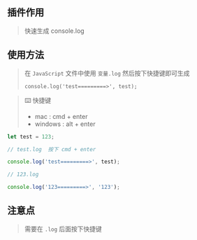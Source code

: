 ## 插件作用

> 快速生成 console.log

## 使用方法

> 在 `JavaScript` 文件中使用 `变量.log` 然后按下快捷键即可生成
>
> `console.log('test=========>', test);`

> ⌨️ 快捷键
>
> - mac : cmd + enter
> - windows : alt + enter

```javascript
let test = 123;

// test.log  按下 cmd + enter

console.log('test=========>', test);

// 123.log

console.log('123=========>', '123');
```

## 注意点

> 需要在 `.log` 后面按下快捷键
